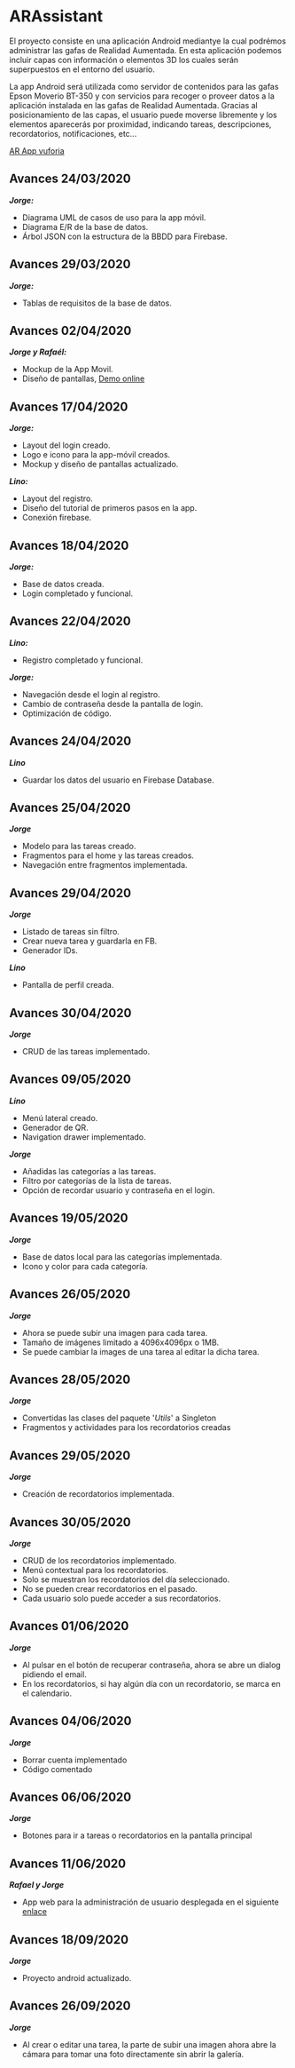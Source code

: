 # ARAssistant

El proyecto consiste en una aplicación Android mediantye la cual podrémos administrar las gafas de Realidad Aumentada.
En esta aplicación podemos incluir capas con información o elementos 3D los cuales serán superpuestos en el entorno del usuario.

La app Android será utilizada como servidor de contenidos para las gafas Epson Moverio BT-350 y con servicios para recoger o proveer datos a la aplicación instalada en las gafas de Realidad Aumentada. Gracias al posicionamiento de las capas, el usuario puede moverse libremente y los elementos aparecerás por proximidad, indicando tareas, descripciones, recordatorios, notificaciones, etc...

[AR App vuforia](https://drive.google.com/file/d/1uSet_6U3CkLxNrmYnMyoFpa0xbtka-0p/view?usp=sharing)

## Avances 24/03/2020

***Jorge:***
* Diagrama UML de casos de uso para la app móvil.
* Diagrama E/R de la base de datos.
* Árbol JSON con la estructura de la BBDD para Firebase.

## Avances 29/03/2020

***Jorge:***
* Tablas de requisitos de la base de datos.

## Avances 02/04/2020

***Jorge y Rafaél:***
* Mockup de la App Movil.
* Diseño de pantallas, [Demo online](https://www.figma.com/proto/pXeGToLrAQjJCZh8pPeCtl/Arassistant_Pantallas?node-id=1%3A5&scaling=min-zoom)

## Avances 17/04/2020

***Jorge:***
* Layout del login creado.
* Logo e icono para la app-móvil creados.
* Mockup y diseño de pantallas actualizado.

***Lino:***
* Layout del registro.
* Diseño del tutorial de primeros pasos en la app.
* Conexión firebase.

## Avances 18/04/2020

***Jorge:***
* Base de datos creada.
* Login completado y funcional.

## Avances 22/04/2020

***Lino:***
* Registro completado y funcional.

***Jorge:***
* Navegación desde el login al registro.
* Cambio de contraseña desde la pantalla de login.
* Optimización de código.

## Avances 24/04/2020

***Lino***
* Guardar los datos del usuario en Firebase Database.

## Avances 25/04/2020

***Jorge***
* Modelo para las tareas creado.
* Fragmentos para el home y las tareas creados.
* Navegación entre fragmentos implementada.

## Avances 29/04/2020

***Jorge***
* Listado de tareas sin filtro.
* Crear nueva tarea y guardarla en FB.
* Generador IDs.

***Lino***
* Pantalla de perfil creada.

## Avances 30/04/2020

***Jorge***
* CRUD de las tareas implementado.

## Avances 09/05/2020

***Lino***
* Menú lateral creado.
* Generador de QR.
* Navigation drawer implementado.

***Jorge***
* Añadidas las categorías a las tareas.
* Filtro por categorías de la lista de tareas.
* Opción de recordar usuario y contraseña en el login.

## Avances 19/05/2020

***Jorge***
* Base de datos local para las categorías implementada.
* Icono y color para cada categoría.

## Avances 26/05/2020

***Jorge***
* Ahora se puede subir una imagen para cada tarea.
* Tamaño de imágenes limitado a 4096x4096px o 1MB.
* Se puede cambiar la images de una tarea al editar la dicha tarea.

## Avances 28/05/2020

***Jorge***
* Convertidas las clases del paquete '*Utils*' a Singleton
* Fragmentos y actividades para los recordatorios creadas

## Avances 29/05/2020

***Jorge***
* Creación de recordatorios implementada.

## Avances 30/05/2020

***Jorge***
* CRUD de los recordatorios implementado.
* Menú contextual para los recordatorios.
* Solo se muestran los recordatorios del día seleccionado.
* No se pueden crear recordatorios en el pasado.
* Cada usuario solo puede acceder a sus recordatorios.

## Avances 01/06/2020

***Jorge***
* Al pulsar en el botón de recuperar contraseña, ahora se abre un dialog pidiendo el email.
* En los recordatorios, si hay algún día con un recordatorio, se marca en el calendario.

## Avances 04/06/2020

***Jorge***
* Borrar cuenta implementado
* Código comentado

## Avances 06/06/2020

***Jorge***
* Botones para ir a tareas o recordatorios en la pantalla principal

## Avances 11/06/2020

***Rafael y Jorge***
* App web para la administración de usuario desplegada en el siguiente [enlace](https://arassistant-2e660.web.app/home)


## Avances 18/09/2020

***Jorge***
* Proyecto android actualizado.

## Avances 26/09/2020

***Jorge***
* Al crear o editar una tarea, la parte de subir una imagen ahora abre la cámara para tomar una foto directamente sin abrir la galería.